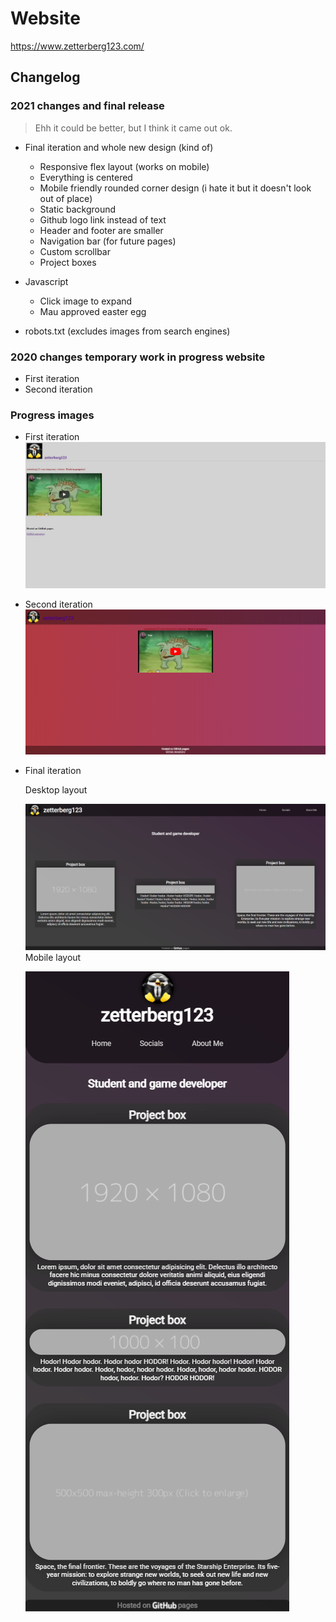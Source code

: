# Website

https://www.zetterberg123.com/

## Changelog

### 2021 changes and final release

> Ehh it could be better, but I think it came out ok.

- Final iteration and whole new design (kind of)
    - Responsive flex layout (works on mobile)
    - Everything is centered
    - Mobile friendly rounded corner design (i hate it but it doesn't look out of place)
    - Static background 
    - Github logo link instead of text
    - Header and footer are smaller
    - Navigation bar (for future pages)
    - Custom scrollbar
    - Project boxes
- Javascript
    - Click image to expand
    - Mau approved easter egg

- robots.txt (excludes images from search engines)

### 2020 changes temporary work in progress website
- First iteration
- Second iteration

### Progress images
- First iteration
![img](images/progress/First-website.PNG)
- Second iteration
![img](images/progress/Second-website.PNG)
- Final iteration

    Desktop layout

    ![img](images/progress/Final-website.PNG)
    Mobile layout

    ![img](images/progress/Final-mobile.PNG)
